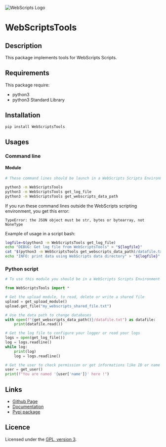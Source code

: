 ![WebScripts Logo](https://mauricelambert.github.io/info/python/code/WebScripts/small_logo.png "WebScripts logo")

# WebScriptsTools

## Description

This package implements tools for WebScripts Scripts.

## Requirements

This package require:

 - python3
 - python3 Standard Library

## Installation

```bash
pip install WebScriptsTools
```

## Usages

### Command line

#### Module

```bash
# These command lines should be launch in a WebScripts Scripts Environment !

python3 -m WebScriptsTools
python3 -m WebScriptsTools get_log_file
python3 -m WebScriptsTools get_webscripts_data_path
```

If you run these command lines outside the WebScripts scripting environment, you get this error:
```text
TypeError: the JSON object must be str, bytes or bytearray, not NoneType
```

Example of usage in a script bash:
```bash
logfile=$(python3 -m WebScriptsTools get_log_file)
echo "DEBUG: Get log file from WebScriptsTools" > "${logfile}"
cat "$(python3 -m WebScriptsTools get_webscripts_data_path)/datafile.txt"
echo "INFO: print data using WebScripts data directory" > "${logfile}"
```

### Python script

```python
# To use this module you should be in a WebScripts Scripts Environment

from WebScriptsTools import *

# Get the upload module, to read, delete or write a shared file
upload = get_upload_module()
upload.get_file("my_webscripts_shared_file.txt")

# Use the data path to change databases
with open(f"{get_webscripts_data_path()}/datafile.txt") as datafile:
    print(datafile.read())

# Get the log file to configure your logger or read your logs
logs = open(get_log_file())
log = logs.readline()
while log:
    print(log)
    log = logs.readline()

# Get the user to check permission or get informations like ID or name
user = get_user()
print(f"You are named '{user['name']}' here !")
```

## Links

 - [Github Page](https://github.com/mauricelambert/WebScriptsTools/)
 - [Documentation](https://mauricelambert.github.io/info/python/code/WebScriptsTools.html)
 - [Pypi package](https://pypi.org/project/WebScriptsTools/)

## Licence

Licensed under the [GPL, version 3](https://www.gnu.org/licenses/).
